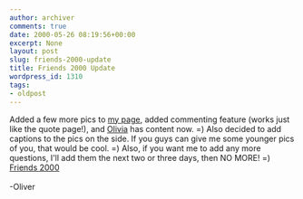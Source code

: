 ```yaml
---
author: archiver
comments: true
date: 2000-05-26 08:19:56+00:00
excerpt: None
layout: post
slug: friends-2000-update
title: Friends 2000 Update
wordpress_id: 1310
tags:
- oldpost
---
```


Added a few more pics to <a href=http://www.oliverweb.com/friends2000/index.shtml>my page</a>, added commenting feature (works just like the quote page!), and <a href=http://www.oliverweb.com/friends2000/olivia.shtml>Olivia</a> has content now. =) Also decided to add captions to the pics on the side.  If you guys can give me some younger pics of you, that would be cool. =) Also, if you want me to add any more questions, I'll add them the next two or three days, then NO MORE! =) <a href=http://www.oliverweb.com/friends2000/index.shtml>Friends 2000</a><br /><br />-Oliver